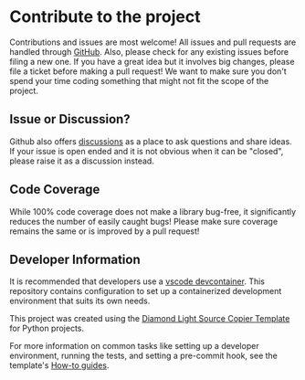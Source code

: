 # Contribute to the project

Contributions and issues are most welcome! All issues and pull requests are
handled through [GitHub](https://github.com/bluesky/ophyd-async/issues). Also, please check for any existing issues before
filing a new one. If you have a great idea but it involves big changes, please
file a ticket before making a pull request! We want to make sure you don't spend
your time coding something that might not fit the scope of the project.

## Issue or Discussion?

Github also offers [discussions](https://github.com/bluesky/ophyd-async/discussions) as a place to ask questions and share ideas. If
your issue is open ended and it is not obvious when it can be "closed", please
raise it as a discussion instead.

## Code Coverage

While 100% code coverage does not make a library bug-free, it significantly
reduces the number of easily caught bugs! Please make sure coverage remains the
same or is improved by a pull request!

## Developer Information

It is recommended that developers use a [vscode devcontainer](https://code.visualstudio.com/docs/devcontainers/containers). This repository contains configuration to set up a containerized development environment that suits its own needs.

This project was created using the [Diamond Light Source Copier Template](https://github.com/DiamondLightSource/python-copier-template) for Python projects.

For more information on common tasks like setting up a developer environment, running the tests, and setting a pre-commit hook, see the template's [How-to guides](https://diamondlightsource.github.io/python-copier-template/2.4.0/how-to.html).
